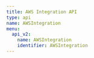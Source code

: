 ```yaml
---
title: AWS Integration API
type: api
name: AWSIntegration
menu:
  api_v2:
    name: AWSIntegration
    identifier: AWSIntegration
---
```

